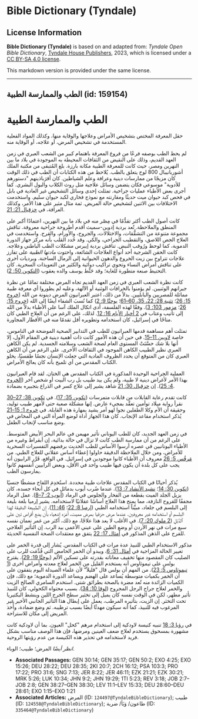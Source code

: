 # Bible Dictionary (Tyndale)

## License Information

**Bible Dictionary (Tyndale)** is based on and adapted from: _Tyndale Open Bible Dictionary_, [Tyndale House Publishers](https://tyndaleopenresources.com/), 2023, which is licensed under a [CC BY-SA 4.0 license](https://creativecommons.org/licenses/by-sa/4.0/legalcode.en).

This markdown version is provided under the same license.



--------------------------------

## الطب والممارسة الطبية (id: 159154)

الطب والممارسة الطبية
=====================

حقل المعرفة المختص بتشخيص الأمراض وعلاجها والوقاية منها، وكذلك المواد الفعلية المستخدمة في تشخيص المرض، أو علاجه، أو الوقاية منه.

لم يحظ الطب بوصفه فرعًا من فروع المعرفة باهتمام كبير من الشعب العبري في زمن العهد القديم، وذلك على النقيض من الثقافات المحيطة به الموجودة في بلاد ما بين النهرين ومصر، حيث كانت للمعرفة الطبية مكانة بارزة. بلغ المُتبقى من مكتبة الملك أشوربانيبال 800 لوح يتعلق بالطب. يُلاحظ من هذه الكتابات أن الطب في ذلك الوقت كان مزيجًا من ممارسات دينية وعرافة وعلم الشياطين. كان أقرَباذينهم "دستورهم للأدوية" موسوعي فكان يتضمن وسائل علاجية مثل روث الكلاب والبول البشري. كما أجرى بعض الأطباء عمليات جراحية. تمثلت إحدى وسائل التشخيص غير العادية في بابل في فحص كبد حيوان ميت حديثًا ومقارنته مع نموذج فخاري لكبد حيوان سليم. واستخدمت الاختلافات بين الاثنين لتشخيص حالة المريض. ثمة مثال مثير على هذا الأمر، وكذلك العرافة، في [حزقيال 21: 21](https://ref.ly/Ezek21:21).

كانت أصول الطب أكثر تقدُّمًا في مِصْر منه في بلاد ما بين النهرين، اعتمادًا أكبر على المنطق والملاحظة. تُعد بردية إدوين\-سميث أقدم أطروحة جراحية معروفة. تناقش مجموعة متنوعة من التشقُّقات، والاختلالات، والجروح، والأورام، والقرح. واستخدمت في العلاج الجص اللاصق، والتقطيب الجراحي، والكي. وقد حُدد القلب بأنه مركز جهاز الدورة الدموية، كما لوحظ ورُوقب النبض. تناقش بردية إيبرس مشكلات الطب الباطني وعلاجه. كانت الحقن الشرجية أحد أنواع العلاجات الشائعة، واحتوت *مادتها الطبية* على تفارز علاجات تتراوح بين زيت الخروع والدهون الحيوانية إلى الرمال الساخنة. وبرديات أخرى على تناقش أمراض النساء وتحوي تراكيب دوائية والكثير من التعويذات السحرية. كان التحنيط صنعة متطورة للغاية؛ وقد حَنِّط يوسف والده يعقوب ([التكوين 50: 2](https://ref.ly/Gen50:2)).

كانت نظرة الشعب العبري في زمن العهد القديم تجاه المرض مختلفة تمامًا عن نظرة جيرانهم الوثنيين. لم يؤمنوا بالخرافات الوثنية أو الآلهة، وعليه لم يطوروا أي معرفة طبية مماثلة للمصريين والبابليين. بدلاً من ذلك، اعتبر العبرانيون المرض دينونة من الله ([خروج 15: 26](https://ref.ly/Exod15:26)؛ [تثنية 28: 22، 35، 60–61](https://ref.ly/Deut28:22)؛ [يوحنَّا 9: 2](https://ref.ly/John9:2)) كما نُسبَ الشفاء أيضًا إلى الله ([خروج 15: 26](https://ref.ly/Exod15:26)؛ [مزمور 103: 3](https://ref.ly/Ps103:3)). وفقًا لهذه الفلسفة، أدى اتكال الملك آسا على الأطباء بدلاً من الله إلى تأنيب وعتاب في [2 أخبار الأيام 16: 12](https://ref.ly/2Chr16:12). لذلك، على الرغم من أن العلاج الطبي كان متاحًا في إسرائيل، كان استخدامه وتطويره أقل تقدمًا منه في الأقطار المجاورة.

تمثلت أهم مساهمة قدمها العبرانيون للطب في التدابير الصحية الموضحة في الناموس، خاصة [لاويين 11–15](https://ref.ly/Lev11:1-Lev15:33). في حين أن هذه الأمور كانت ذات أهمية دينية في المقام الأول، إلا أنها بلا شك حسَّنَتْ المستوى العام لصحة الشعب وسلامته الجسدية. لم يكن الكاهن العبري نظير الطبيب الكاهن الموجود في الثقافات الأخرى. على الرغم من أن الكاهن العبري كان من المتوقع أن يحدد الظروف المادية التي جعلت الإنسان نجسًا طقسيًا، يخلو الكتاب المقدس من أي تلميح بأنه كان يعالج الأمراض.

العملية الجراحية الوحيدة المذكورة في الكتاب المقدس هي الختان. لقد قام العبرانيون بهذا الأمر لأغراض دينية لا طبية، ولم يكن بيد طبيب بل رب البيت أو شخص آخر ([الخروج 4: 25](https://ref.ly/Exod4:25)). إن [حزقيال 30: 21](https://ref.ly/Ezek30:21) شاهد يشير إلى علاج كسر في الذراع بتجبيره بضمادة.

كانت تقدم رعاية القابلات من قابلات متمرسات ([تكوين 35: 17](https://ref.ly/Gen35:17)). في [تكوين 38: 27–30](https://ref.ly/Gen38:27-Gen38:30) نقرأ رواية ميلاد توأمين تعقَّد بمجيء عارض. إنها مشكلة صعبة حتى لأمهر طبيب توليد، وحقيقة أن الأم وكلا الطفلين نجوا لهو أمر يشيد بمهارة هذه القابلة. في [خروج 1: 15–21](https://ref.ly/Exod1:15-Exod1:21) يُذكر استخدام مقاعد الإنجاب. كان هذا الجهاز أداة لوضع المرأة التي في المخاض في وضع مناسب لإنجاب الطفل.

في زمن العهد الجديد، كان للطب اليوناني تأثير مهيمن في عالم البحر الأبيض المتوسط. على الرغم من أن ممارسة الطب كانت لا تزال في حالة بدائية، إن أبقراط وغيره من الأطباء اليونانيين في عصره أرسوا الأساس للطب الحديث برفضهم التفسيرات السحرية للأمراض، ومن خلال الملاحظة الدقيقة حاولوا إعطاء أساس عقلاني للعلاج الطبي. من [مَرقُس 5: 26](https://ref.ly/Mark5:26) معروف أن الأطباء كانوا موجودين في إسرائيل. في الواقع، قَرَّر الرابيون أنه يجب على كل بلدة أن يكون فيها طبيب واحد في الأقل، وبعض الرابيين أنفسهم كانوا يمارسون الطب.

يُذكر أحيانًا في الكتاب المقدس علاجات طبية محددة. استُخدِمَ اللفاح منشطًا جنسيًا ([تكوين 30: 14](https://ref.ly/Gen30:14)؛ [نشيد الأنشاد 7: 13](https://ref.ly/Song7:13)). عندما ضُرب أيوب بدمائل في كل أنحاء جسده، كان يزيل الجلد الميت بقطعة من الفخار والجلوس في الرماد ([أيوب 2: 7–8](https://ref.ly/Job2:7-Job2:8)). عمل الرماد مجففًا للقروح النازفة، مما يمنح هذا العلاج أساسًا عقلانيًا لاستخدامه. يشير إرميا بلغة بليغة إلى البلسم في جلعاد، مبيِّناً استخدامه الطبي ([إرميا 8: 22](https://ref.ly/Jer8:22)؛ [46: 11](https://ref.ly/Jer46:11)). إن الطبيعة الدقيقة لهذا البلسم أو استخدامه غير معروفين. عندما مرض حزقيا بمرض مميت، أَمَرَه إشعياء بأن يضع أقراص تين على ٱلدَّبْلِ ([2 ملوك 20: 7](https://ref.ly/2Kgs20:7)). في الأغلب لا يعد هذا علاجًا، مع ذلك، أكثر من غمر نعمان نفسه سبع مرات في نهر الأردن أو وضع الطين على عيني الأعمى بيد الرب. إن التأثير العلاجي للفرح على الذهن المذكور في [أمثال 17: 22](https://ref.ly/Prov17:22) يتفق مع معتقدات الصحة النفسية الحديثة.

مذكور الاستخدام الطبي للنبيذ عدة مرات في الكتاب المقدس. يُشار إلى قدرة الخمر على تغيير الحالة المزاجية في [أمثال 31: 6](https://ref.ly/Prov31:6)، ويبدو أن الخمر الحامض التي قُدِّمَت للرب على الصليب كان المقصود منها تخفيف معاناته بقدرته على تسكين الألم ([يوحنَّا 19: 29](https://ref.ly/John19:29)). يقترح بولس على تيموثاوس أنه يستخدم القليل من الخمر لعلاج معدته وأمراض أخرى ([1 تيموثاوس 5: 23](https://ref.ly/1Tim5:23)). من المهم أن بولس قال "قليلاً" لأن علماء الصيدلة اليوم يتفقون على أن الخمر بكميات متوسطة يُساعد على الهضم ويساعد الدورة الدموية؛ مع ذلك، فإن الكميات الزائدة منه تُعد مضرة بالصحة بطرائق شتى. استخدم السامري الصالح الزيت والخمر لعلاج جراح الرجل المجروح ([لوقا 10: 34](https://ref.ly/Luke10:34)). بسبب محتواه الكحولي، كان للنبيذ تأثير مطهر، لكن في الوقت نفسه كان يميل إلى تخثير سطح الجرح اللين وينشط البكتيريا تحت التخثر. إن الزيت، بتأثيره المرطب، يعمل على إبطال هذا التأثير الجانبي الأخير غير المرغوب فيه للنبيذ، كما أنه سيكون مهدئًا أيضًا بسبب ترطيبه. ثم وضع ضمادة، وأُخذ المريض إلى مكان للاستراحة.

في [رؤيا 3: 18](https://ref.ly/Rev3:18) تنبيه كنيسة لاودكية إلى استخدام مرهم "كحل" العيون. بما أن لاودكية كانت مشهورة بمسحوق يستخدم لعلاج ضعف العينين ومرضها، فإن هذا الوصف مناسب بشكل فريد لاستخدامه في تحذير هذه الكنيسة من عدم رؤيتها الروحية.

*انظر أيضًا* المرض؛ طبيب؛ الوباء.

* **Associated Passages:** GEN 30:14; GEN 35:17; GEN 50:2; EXO 4:25; EXO 15:26; DEU 28:22; DEU 28:35; 2KI 20:7; 2CH 16:12; PSA 103:3; PRO 17:22; PRO 31:6; SNG 7:13; JER 8:22; JER 46:11; EZK 21:21; EZK 30:21; MRK 5:26; LUK 10:34; JHN 9:2; JHN 19:29; 1TI 5:23; REV 3:18; JOB 2:7–JOB 2:8; GEN 38:27–GEN 38:30; LEV 11:1–LEV 15:33; DEU 28:60–DEU 28:61; EXO 1:15–EXO 1:21
* **Associated Articles:** المرض (ID: `124497@TyndaleBibleDictionary`); طبيب (ID: `124558@TyndaleBibleDictionary`); طاعون/ وَبَأ/ ضربة (ID: `335464@TyndaleBibleDictionary`)

